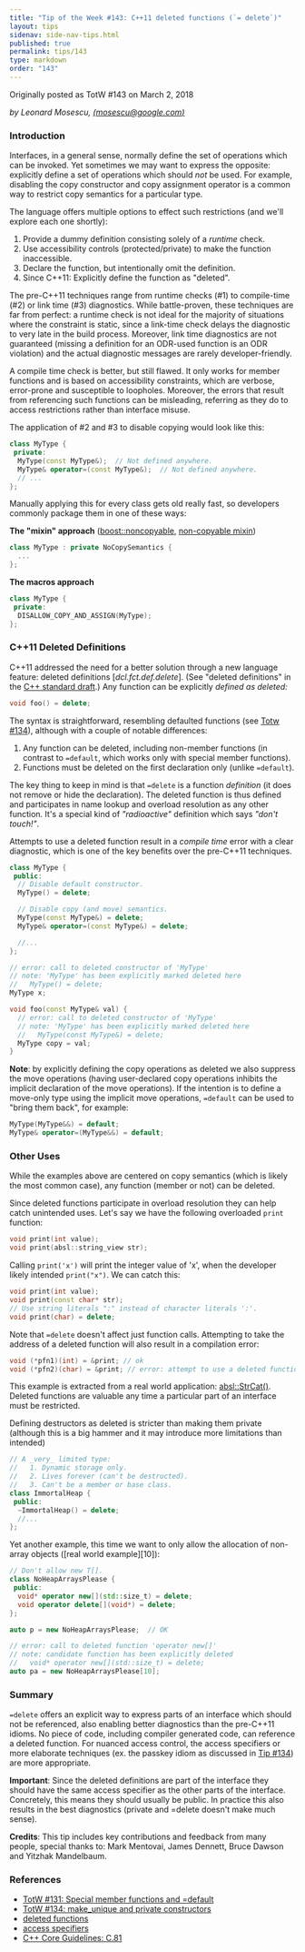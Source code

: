 ```yaml
---
title: "Tip of the Week #143: C++11 deleted functions (`= delete`)"
layout: tips
sidenav: side-nav-tips.html
published: true
permalink: tips/143
type: markdown
order: "143"
---
```


Originally posted as TotW #143 on March 2, 2018

*by Leonard Mosescu, [(mosescu@google.com)](mailto:mosescu@google.com)*

### Introduction

Interfaces, in a general sense, normally define the set of operations which can
be invoked. Yet sometimes we may want to express the opposite: explicitly define
a set of operations which should *not* be used. For example, disabling the copy
constructor and copy assignment operator is a common way to restrict copy
semantics for a particular type.

The language offers multiple options to effect such restrictions (and we'll
explore each one shortly):

1.  Provide a dummy definition consisting solely of a _runtime_ check.
2.  Use accessibility controls (protected/private) to make the function
    inaccessible.
3.  Declare the function, but intentionally omit the definition.
4.  Since C++11: Explicitly define the function as "deleted".

The pre-C++11 techniques range from runtime checks (#1) to compile-time (#2) or
link time (#3) diagnostics. While battle-proven, these techniques are far from
perfect: a runtime check is not ideal for the majority of situations where
the constraint is static, since a link-time check delays the diagnostic to very
late in the build process. Moreover, link time diagnostics are not
guaranteed (missing a definition for an ODR-used function is an ODR violation)
and the actual diagnostic messages are rarely developer-friendly.

A compile time check is better, but still flawed. It only works for member
functions and is based on accessibility constraints, which are verbose,
error-prone and susceptible to loopholes. Moreover, the errors that result from
referencing such functions can be misleading, referring as they do to access
restrictions rather than interface misuse.

The application of #2 and #3 to disable copying would look like this:

```c++
class MyType {
 private:
  MyType(const MyType&);  // Not defined anywhere.
  MyType& operator=(const MyType&);  // Not defined anywhere.
  // ...
};
```

Manually applying this for every class gets old really fast, so developers
commonly package them in one of these ways:

**The "mixin" approach** ([boost::noncopyable][6], [non-copyable mixin][7])

```c++
class MyType : private NoCopySemantics {
  ...
};
```

**The macros approach**

```c++
class MyType {
 private:
  DISALLOW_COPY_AND_ASSIGN(MyType);
};
```

### C++11 Deleted Definitions

C++11 addressed the need for a better solution through a new language feature:
deleted definitions \[_dcl.fct.def.delete_\]. (See "deleted definitions" in the [C++ standard draft][0].) Any function can be explicitly _defined as deleted:_

```c++
void foo() = delete;
```

The syntax is straightforward, resembling defaulted functions (see
[Totw #134][1]), although with a couple of notable differences:

1.  Any function can be deleted, including non-member functions (in contrast to
    `=default`, which works only with special member functions).
2.  Functions must be deleted on the first declaration only (unlike `=default`).

The key thing to keep in mind is that `=delete` is a function _definition_ (it
does not remove or hide the declaration). The deleted function is thus defined
and participates in name lookup and overload resolution as any other function.
It's a special kind of _"radioactive"_ definition which says _"don't touch!"_.

Attempts to use a deleted function result in a _compile time_ error with a clear
diagnostic, which is one of the key benefits over the pre-C++11 techniques.

```c++ {.good}
class MyType {
 public:
  // Disable default constructor.
  MyType() = delete;

  // Disable copy (and move) semantics.
  MyType(const MyType&) = delete;
  MyType& operator=(const MyType&) = delete;

  //...
};
```

```c++
// error: call to deleted constructor of 'MyType'
// note: 'MyType' has been explicitly marked deleted here
//   MyType() = delete;
MyType x;

void foo(const MyType& val) {
  // error: call to deleted constructor of 'MyType'
  // note: 'MyType' has been explicitly marked deleted here
  //   MyType(const MyType&) = delete;
  MyType copy = val;
}
```

**Note**: by explicitly defining the copy operations as deleted we also suppress
the move operations (having user-declared copy operations inhibits the implicit
declaration of the move operations). If the intention is to define a move-only
type using the implicit move operations, `=default` can be used to "bring
them back", for example:

```c++ {.good}
MyType(MyType&&) = default;
MyType& operator=(MyType&&) = default;
```

### Other Uses

While the examples above are centered on copy semantics (which is likely the
most common case), any function (member or not) can be deleted.

Since deleted functions participate in overload resolution they can help catch
unintended uses. Let's say we have the following overloaded `print` function:

```c++
void print(int value);
void print(absl::string_view str);
```

Calling `print('x')` will print the integer value of 'x', when the developer
likely intended `print("x")`. We can catch this:

```c++
void print(int value);
void print(const char* str);
// Use string literals ":" instead of character literals ':'.
void print(char) = delete;
```

Note that `=delete` doesn't affect just function calls. Attempting to take the
address of a deleted function will also result in a compilation error:

```c++
void (*pfn1)(int) = &print; // ok
void (*pfn2)(char) = &print; // error: attempt to use a deleted function
```

This example is extracted from a real world application: [absl::StrCat()][8].
Deleted functions are valuable any time a particular part of an interface must
be restricted.

Defining destructors as deleted is stricter than making them private (although
this is a big hammer and it may introduce more limitations than intended)

```c++
// A _very_ limited type:
//   1. Dynamic storage only.
//   2. Lives forever (can't be destructed).
//   3. Can't be a member or base class.
class ImmortalHeap {
 public:
  ~ImmortalHeap() = delete;
  //...
};
```

Yet another example, this time we want to only allow the allocation of non-array
objects ([real world example][10]):

```c++
// Don't allow new T[].
class NoHeapArraysPlease {
 public:
  void* operator new[](std::size_t) = delete;
  void operator delete[](void*) = delete;
};

auto p = new NoHeapArraysPlease;  // OK

// error: call to deleted function 'operator new[]'
// note: candidate function has been explicitly deleted
//   void* operator new[](std::size_t) = delete;
auto pa = new NoHeapArraysPlease[10];
```

### Summary

`=delete` offers an explicit way to express parts of an interface which should
not be referenced, also enabling better diagnostics than the pre-C++11 idioms.
No piece of code, including compiler generated code, can reference a deleted
function. For nuanced access control, the access specifiers or more elaborate
techniques (ex. the passkey idiom as discussed in [Tip #134][2]) are more
appropriate.

**Important**: Since the deleted definitions are part of the interface they
should have the same access specifier as the other parts of the interface.
Concretely, this means they should usually be public. In practice this also
results in the best diagnostics (private and =delete doesn't make much sense).

**Credits**: This tip includes key contributions and feedback from many people,
special thanks to: Mark Mentovai, James Dennett, Bruce Dawson and Yitzhak
Mandelbaum.

### References

*   [TotW #131: Special member functions and =default][1]
*   [TotW #134: make_unique and private constructors][2]
*   [deleted functions][3]
*   [access specifiers][4]
*   [C++ Core Guidelines: C.81][5]

[0]: http://eel.is/c++draft/dcl.fct.def.delete
[1]: https://abseil.io/tips/131
[2]: https://abseil.io/tips/134
[3]: http://en.cppreference.com/w/cpp/language/function#Deleted_functions
[4]: http://en.cppreference.com/w/cpp/language/access
[5]: https://github.com/isocpp/CppCoreGuidelines/blob/master/CppCoreGuidelines.md#c81-use-delete-when-you-want-to-disable-default-behavior-without-wanting-an-alternative
[6]: http://www.boost.org/doc/libs/master/libs/core/doc/html/core/noncopyable.html
[7]: https://en.wikibooks.org/wiki/More_C%2B%2B_Idioms/Non-copyable_Mixin
[8]: https://github.com/abseil/abseil-cpp/blob/5337d2d0e312ce6bce0140b5f1da5548a0b3fed5/absl/strings/str_cat.h#L235